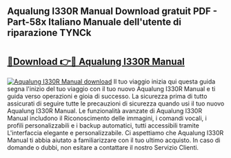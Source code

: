 ## Aqualung I330R Manual Download gratuit PDF - Part-58x Italiano Manuale dell'utente di riparazione TYNCk

# <h2><a href="http://dfam33.blite.top/?on=Aqualung+I330R+Manual">🔗Download 👉🔴 Aqualung I330R Manual</a></h2>

[![Aqualung I330R Manual download](https://i.imgur.com/lujVjoI.png)](http://dfam33.blite.top/?on=Aqualung+I330R+Manual)
Il tuo viaggio inizia qui questa guida segna l'inizio del tuo viaggio con il tuo nuovo Aqualung I330R Manual e ti guida verso operazioni e gioia di successo. La sicurezza prima di tutto assicurati di seguire tutte le precauzioni di sicurezza quando usi il tuo nuovo Aqualung I330R Manual. Le funzionalità avanzate di Aqualung I330R Manual includono il Riconoscimento delle immagini, i comandi vocali, i profili personalizzabili e i backup automatici, tutti accessibili tramite L'interfaccia elegante e personalizzabile. Ci aspettiamo che Aqualung I330R Manual ti abbia aiutato a familiarizzare con il tuo ultimo acquisto. In caso di domande o dubbi, non esitare a contattare il nostro Servizio Clienti.
